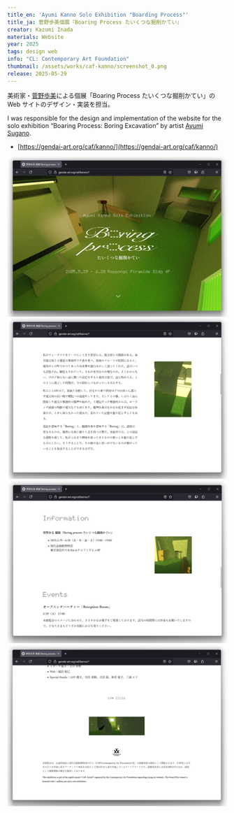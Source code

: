 ```yaml
---
title_en: 'Ayumi Kanno Solo Exhibition "Boarding Process"'
title_ja: 菅野歩美個展『Boaring Process たいくつな掘削かてい』
creator: Kazumi Inada
materials: Website
year: 2025
tags: design web
info: "CL: Contemporary Art Foundation"
thumbnail: /assets/works/caf-kanno/screenshot_0.png
release: 2025-05-29
---
```


美術家・[菅野歩美](https://ayumikannno.myportfolio.com/home)による個展「Boaring Process たいくつな掘削かてい」の Web サイトのデザイン・実装を担当。

I was responsible for the design and implementation of the website for the solo exhibition “Boaring Process: Boring Excavation” by artist [Ayumi Sugano](https://ayumikannno.myportfolio.com/home).

- [https://gendai-art.org/caf/kanno/](https://gendai-art.org/caf/kanno/)

![](/assets/works/caf-kanno/screenshot_0.png)
![](/assets/works/caf-kanno/screenshot_1.png)
![](/assets/works/caf-kanno/screenshot_2.png)
![](/assets/works/caf-kanno/screenshot_3.png)
